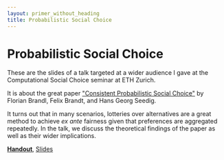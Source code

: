 ```yaml
---
layout: primer_without_heading
title: Probabilistic Social Choice
---
```


# Probabilistic Social Choice

These are the slides of a talk targeted at a wider audience I gave at the Computational Social Choice seminar at ETH Zurich.

It is about the great paper ["Consistent Probabilistic Social Choice"](https://arxiv.org/abs/1503.00694) by Florian Brandl, Felix Brandt, and Hans Georg Seedig.

It turns out that in many scenarios, lotteries over alternatives are a great method to achieve _ex ante_ fairness given that preferences are aggregated repeatedly. In the talk, we discuss the theoretical findings of the paper as well as their wider implications.

[**Handout**](https://jonhue.github.io/probabilistic-social-choice/slides_handout.pdf), [Slides](https://jonhue.github.io/probabilistic-social-choice/slides.pdf)
